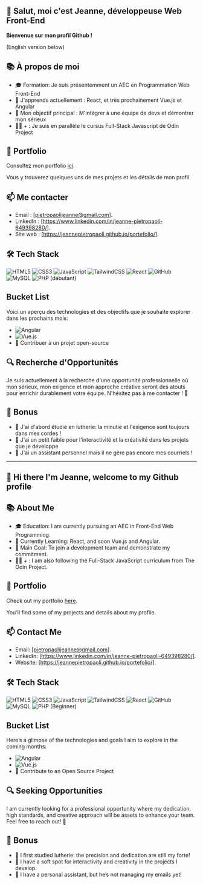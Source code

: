 ## 👋 Salut, moi c'est Jeanne, développeuse Web Front-End

**Bienvenue sur mon profil Github !**

(English version below)

## 📚 À propos de moi

- 🎓 Formation: Je suis présentemment un AEC en Programmation Web Front-End
- 🌱 J'apprends actuellement : React, et très prochainement Vue.js et Angular
- 🎯 Mon objectif principal : M'intégrer à une équipe de devs et démontrer mon sérieux
- 🧑‍💻 + : Je suis en parallèle le cursus Full-Stack Javascript de Odin Project


## 💼 Portfolio

Consultez mon portfolio [ici](https://jeannepietropaoli.github.io/portefolio/).

Vous y trouverez quelques uns de mes projets et les détails de mon profil.


## 📫 Me contacter

- Email : [pietropaolijeanne@gmail.com].
- LinkedIn : [https://www.linkedin.com/in/jeanne-pietropaoli-649398280/].
- Site web : [https://jeannepietropaoli.github.io/portefolio/].


## 🛠️ Tech Stack

![HTML5](https://img.shields.io/badge/-HTML5-E34F26?logo=html5&logoColor=white&style=flat)
![CSS3](https://img.shields.io/badge/-CSS3-1572B6?logo=css3&logoColor=white&style=flat)
![JavaScript](https://img.shields.io/badge/-JavaScript-F7DF1E?logo=javascript&logoColor=black&style=flat)
![TailwindCSS](https://img.shields.io/badge/-TailwindCSS-06B6D4?logo=tailwind-css&logoColor=white&style=flat)
![React](https://img.shields.io/badge/-React-61DAFB?logo=react&logoColor=white&style=flat)
![GitHub](https://img.shields.io/badge/-GitHub-181717?logo=github&logoColor=white&style=flat)
![MySQL](https://img.shields.io/badge/MySQL-00758F?style=flat-square&logo=mysql&logoColor=white)
![PHP (débutant)](https://img.shields.io/badge/PHP-777BB4?style=flat-square&logo=php&logoColor=white)


## Bucket List

Voici un aperçu des technologies et des objectifs que je souhaite explorer dans les prochains mois:
- ![Angular](https://img.shields.io/badge/Angular-DD0031?style=flat-square&logo=angular&logoColor=white)
- ![Vue.js](https://img.shields.io/badge/Vue.js-4FC08D?style=flat-square&logo=vue.js&logoColor=white)
- 🚀 Contribuer à un projet open-source


## 🔍 Recherche d'Opportunités


Je suis actuellement à la recherche d'une opportunité professionnelle où mon sérieux, mon exigence et mon approche créative seront des atouts pour enrichir durablement votre équipe. N'hésitez pas à me contacter ! 👋


## 🎉 Bonus


- 🎻 J'ai d'abord étudié en lutherie: la minutie et l'exigence sont toujours dans mes cordes !
- 🎨 J'ai un petit faible pour l'interactivité et la créativité dans les projets que je développe
- 🐶 J'ai un assistant personnel mais il ne gère pas encore mes courriels !


---

## 👋 Hi there I'm Jeanne, welcome to my Github profile

## 📚 About Me

- 🎓 Education: I am currently pursuing an AEC in Front-End Web Programming.
- 🌱 Currently Learning: React, and soon Vue.js and Angular.
- 🎯 Main Goal: To join a development team and demonstrate my commitment.
- 🧑‍💻 + : I am also following the Full-Stack JavaScript curriculum from The Odin Project.


## 💼 Portfolio

Check out my portfolio [here](https://jeannepietropaoli.github.io/portefolio/).

You'll find some of my projects and details about my profile.


## 📫 Contact Me

- Email: [pietropaolijeanne@gmail.com].
- LinkedIn: [https://www.linkedin.com/in/jeanne-pietropaoli-649398280/].
- Website: [https://jeannepietropaoli.github.io/portefolio/].


## 🛠️ Tech Stack

![HTML5](https://img.shields.io/badge/-HTML5-E34F26?logo=html5&logoColor=white&style=flat)
![CSS3](https://img.shields.io/badge/-CSS3-1572B6?logo=css3&logoColor=white&style=flat)
![JavaScript](https://img.shields.io/badge/-JavaScript-F7DF1E?logo=javascript&logoColor=black&style=flat)
![TailwindCSS](https://img.shields.io/badge/-TailwindCSS-06B6D4?logo=tailwind-css&logoColor=white&style=flat)
![React](https://img.shields.io/badge/-React-61DAFB?logo=react&logoColor=white&style=flat)
![GitHub](https://img.shields.io/badge/-GitHub-181717?logo=github&logoColor=white&style=flat)
![MySQL](https://img.shields.io/badge/MySQL-00758F?style=flat-square&logo=mysql&logoColor=white)
![PHP (Beginner)](https://img.shields.io/badge/PHP-777BB4?style=flat-square&logo=php&logoColor=white)


## Bucket List

Here’s a glimpse of the technologies and goals I aim to explore in the coming months:
- ![Angular](https://img.shields.io/badge/Angular-DD0031?style=flat-square&logo=angular&logoColor=white)
- ![Vue.js](https://img.shields.io/badge/Vue.js-4FC08D?style=flat-square&logo=vue.js&logoColor=white)
- 🚀 Contribute to an Open Source Project


## 🔍 Seeking Opportunities

I am currently looking for a professional opportunity where my dedication, high standards, and creative approach will be assets to enhance your team. Feel free to reach out! 👋


## 🎉 Bonus

- 🎻 I first studied lutherie: the precision and dedication are still my forte!
- 🎨 I have a soft spot for interactivity and creativity in the projects I develop.
- 🐶 I have a personal assistant, but he’s not managing my emails yet!





